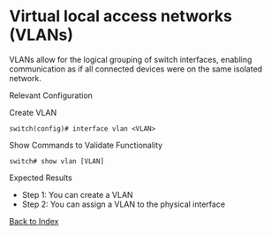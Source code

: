 # Virtual local access networks (VLANs)

VLANs allow for the logical grouping of switch interfaces, enabling communication as if all connected devices were on the same isolated network.


Relevant Configuration

Create VLAN


```
switch(config)# interface vlan <VLAN>
```

Show Commands to Validate Functionality

```
switch# show vlan [VLAN]
```


Expected Results

* Step 1: You can create a VLAN
* Step 2: You can assign a VLAN to the physical interface


[Back to Index](index.md)
